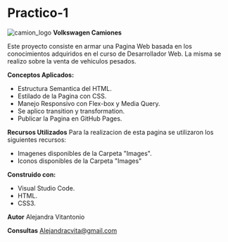 # Practico-1
![camion_logo](/Imagenes/auto-show-designify)
**Volkswagen Camiones**

Este proyecto consiste en armar una Pagina Web basada en los conocimientos adquiridos en el curso de Desarrollador Web. La misma se realizo sobre la venta de vehiculos pesados.

**Conceptos Aplicados:**
- Estructura Semantica del HTML.
- Estilado de la Pagina con CSS.
- Manejo Responsivo con Flex-box y Media Query.
- Se aplico transition y transformation.
- Publicar la Pagina en GitHub Pages.

**Recursos Utilizados**
Para la realizacion de esta pagina se utilizaron los siguientes recursos:
- Imagenes disponibles de la Carpeta "Images".
- Iconos disponibles de la Carpeta "Images"

**Construido con:**
- Visual Studio Code.
- HTML.
- CSS3.

**Autor**
Alejandra Vitantonio

**Consultas**
Alejandracvita@gmail.com
